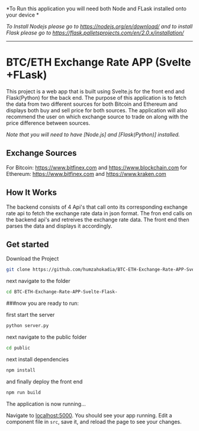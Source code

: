 *To Run this application you will need both Node and FLask installed onto your device *

*To Install Nodejs please go to https://nodejs.org/en/download/ and to install Flask please go to https://flask.palletsprojects.com/en/2.0.x/installation/*

---

# BTC/ETH Exchange Rate APP (Svelte +FLask)

This project is a web app that is built using Svelte.js for the front end and Flask(Python) for the back end. The purpose of this application is to fetch the data from two different sources for both Bitcoin and Ethereum and displays both buy and sell price for both sources. The application will also recommend the user on which exchange source to trade on along with the price difference between sources.

*Note that you will need to have [Node.js] and [Flask(Python)] installed.*

## Exchange Sources

For Bitcoin:
https://www.bitfinex.com and 
https://www.blockchain.com
for Ethereum:
https://www.bitfinex.com and 
https://www.kraken.com

## How It Works

The backend consists of 4 Api's that call onto its corresponding exchange rate api to fetch the exchange rate data in json format. The fron end calls on the backend api's and retreives the exchange rate data. The front end then parses the data and displays it accordingly.

## Get started

Download the Project

```bash
git clone https://github.com/humzahokadia/BTC-ETH-Exchange-Rate-APP-Svelte-Flask-.git
```

next navigate to the folder

```bash
cd BTC-ETH-Exchange-Rate-APP-Svelte-Flask-
```


###now you are ready to run:



first start the server 

```bash
python server.py
```

next navigate to the public folder

```bash
cd public
```

next install dependencies 

```bash
npm install
```

and finally deploy the front end

```bash
npm run build 
```

The application is now running...

Navigate to [localhost:5000](http://localhost:5000). You should see your app running. Edit a component file in `src`, save it, and reload the page to see your changes.

